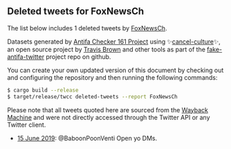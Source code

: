## Deleted tweets for FoxNewsCh

The list below includes 1 deleted tweets by
[FoxNewsCh](https://twitter.com/FoxNewsCh).



Datasets generated by [Antifa Checker 161 Project](https://twitter.com/antifacheck161) using ✨[cancel-culture](https://github.com/travisbrown/cancel-culture)✨, an open source project by 
[Travis Brown](https://twitter.com/travisbrown) and other tools as part of the 
[fake-antifa-twitter](https://github.com/antifacheck161/fake-antifa-twitter) project repo on github.

You can create your own updated version of this document by checking out and configuring the
repository and then running the following commands:

```bash
$ cargo build --release
$ target/release/twcc deleted-tweets --report FoxNewsCh
```

Please note that all tweets quoted here are sourced from the
[Wayback Machine](https://web.archive.org) and were not directly accessed through the Twitter API or
any Twitter client.

* [15 June 2019](https://web.archive.org/web/20190615212456/https://twitter.com/FoxNewsCh/status/1140007305779376129): @BaboonPoonVenti Open yo DMs. <!--1140007305779376129-->
